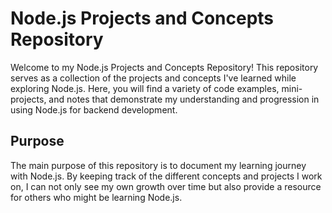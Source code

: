 # Node.js Projects and Concepts Repository

Welcome to my Node.js Projects and Concepts Repository! This repository serves
as a collection of the projects and concepts I've learned while exploring
Node.js. Here, you will find a variety of code examples, mini-projects, and
notes that demonstrate my understanding and progression in using Node.js for
backend development.

## Purpose

The main purpose of this repository is to document my learning journey with
Node.js. By keeping track of the different concepts and projects I work on, I
can not only see my own growth over time but also provide a resource for others
who might be learning Node.js.
